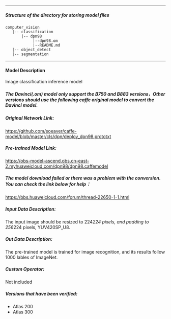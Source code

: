 *******************************************************************************
##### Structure of the directory for storing model files
```
computer_vision
   |-- classification
       |-- dpn98
            |--dpn98.om
            |--README.md
   |-- object_detect
   |-- segmentation
```
*******************************************************************************

#### Model Description

Image classification inference model

##### The Davinci(.om) model only support the B750 and B883 versions，Other versions should use the following caffe original model to convert the Davinci model.

##### Original Network Link:

https://github.com/soeaver/caffe-model/blob/master/cls/dpn/deploy_dpn98.prototxt

##### Pre-trained Model Link:

https://obs-model-ascend.obs.cn-east-2.myhuaweicloud.com/dpn98/dpn98.caffemodel

##### The model download failed or there was a problem with the conversion. You can check the link below for help：
https://bbs.huaweicloud.com/forum/thread-22650-1-1.html

##### Input Data Description:

The input image should be resized to 224*224 pixels, and padding to 256*224 pixels, YUV420SP_U8.

##### Out Data Description:

The pre-trained model is trained for image recognition, and its results follow 1000 lables of ImageNet.

##### Custom Operator:

Not included

##### Versions that have been verified: 

- Atlas 200
- Atlas 300
